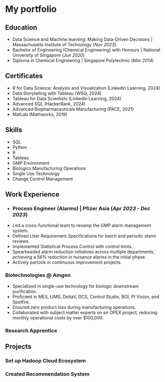 # My portfolio

## Education
- Data Science and Machine learning: Making Data-Driven Decisions | Massachusetts Institute of Technology (_Nov 2023_)
- Bachelor of Engineering (Chemical Engineering) with Honours | National University of Singapore (_Jun 2020_)
- Diploma in Chemical Engineering | Singapore Polytechnic (_Mar 2014_)

## Certificates
- R for Data Science: Analysis and Visualization (Linkedin Learning, 2024)
- Data Storytelling with Tableau (WSQ, 2024)
- Tableau for Data Scientists (Linkedin Learning, 2024)
- Advanced SQL (HackerRank, 2024) 
- Advanced Biopharmaceuticals Manufacturing (PACE, 2021)
- MatLab (Mathworks, 2019)

## Skills
- SQL
- Python
- R
- Tableau
- GMP Environment
- Biologics Manufacturing Operations
- Single Use Technology
- Change Control Management

## Work Experience
- ### **Process Engineer (Alarms) | Pfizer Asia (_Apr 2023 - Dec 2023_)**
 -	Led a cross-functional team to revamp the GMP alarm management system.
 -	Defined User Requirement Specifications for batch and periodic alarm reviews.
 -	Implemented Statistical Process Control with control limits.
 -	Spearheaded alarm reduction initiatives across multiple departments, achieving a 56% reduction in nuisance alarms in the initial phase.
 -	Actively partook in continuous improvement projects.

### **Biotechnologies @ Amgen**
-	Specialized in single-use technology for biologic downstream purification.
-	Proficient in MES, LIMS, DeltaV, DCS, Control Studio, BOI, PI Vision, and Spotfire.
-	Ensured zero product loss during manufacturing operations.
-	Collaborated with subject matter experts on an OPEX project, reducing monthly operational costs by over $100,000.

### **Research Apprentice**

## Projects
### **Set up Hadoop Cloud Ecosystem**
### **Created Recommendation System**


